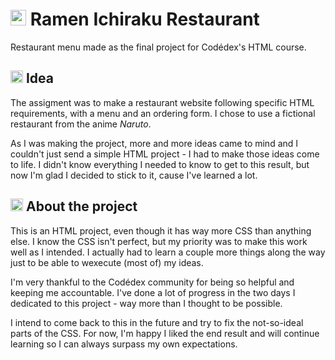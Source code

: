 # <img src="https://raw.githubusercontent.com/Tarikul-Islam-Anik/Animated-Fluent-Emojis/master/Emojis/Food/Fish%20Cake%20with%20Swirl.png" alt="Fish Cake with Swirl" width="25" height="25"/> Ramen Ichiraku Restaurant

Restaurant menu made as the final project for Codédex's HTML course.

## <img src="https://raw.githubusercontent.com/Tarikul-Islam-Anik/Animated-Fluent-Emojis/master/Emojis/Objects/Light%20Bulb.png" alt="Light Bulb" width="20" height="20" /> Idea

The assigment was to make a restaurant website following specific HTML requirements, with a menu and an ordering form. I chose to use a fictional restaurant from the anime _Naruto_. 

As I was making the project, more and more ideas came to mind and I couldn't just send a simple HTML project - I had to make those ideas come to life. I didn't know everything I needed to know to get to this result, but now I'm glad I decided to stick to it, cause I've learned a lot.

## <img src="https://raw.githubusercontent.com/Tarikul-Islam-Anik/Animated-Fluent-Emojis/master/Emojis/Objects/Clipboard.png" alt="Clipboard" width="20" height="20" /> About the project

This is an HTML project, even though it has way more CSS than anything else. I know the CSS isn't perfect, but my priority was to make this work well as I intended. I actually had to learn a couple more things along the way just to be able to wexecute (most of) my ideas.

I'm very thankful to the Codédex community for being so helpful and keeping me accountable. I've done a lot of progress in the two days I dedicated to this project - way more than I thought to be possible.

I intend to come back to this in the future and try to fix the not-so-ideal parts of the CSS. For now, I'm happy I liked the end result and will continue learning so I can always surpass my own expectations.
